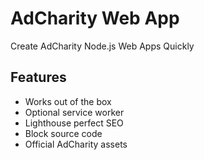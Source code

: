 # AdCharity Web App
Create AdCharity Node.js Web Apps Quickly

## Features
* Works out of the box
* Optional service worker
* Lighthouse perfect SEO
* Block source code
* Official AdCharity assets